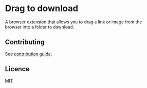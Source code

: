 # Drag to download

A browser extension that allows you to drag a link or image from the browser into a folder to download.

## Contributing

See [contribution guide](CONTRIBUTING.md).

## Licence

[MIT](LICENCE)
